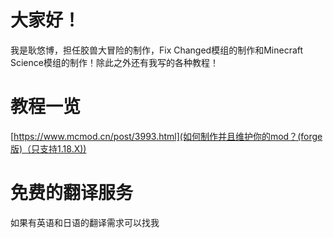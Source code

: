 # 大家好！
我是耿悠博，担任胶兽大冒险的制作，Fix Changed模组的制作和Minecraft Science模组的制作！除此之外还有我写的各种教程！
# 教程一览
[https://www.mcmod.cn/post/3993.html](如何制作并且维护你的mod？(forge版)（只支持1.18.X))</a>
# 免费的翻译服务
如果有英语和日语的翻译需求可以找我
